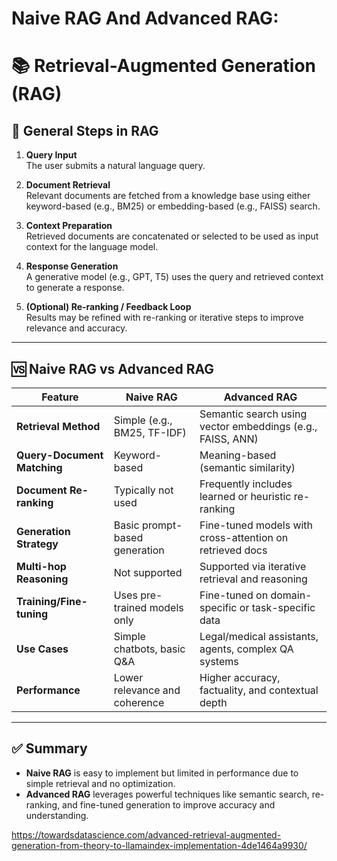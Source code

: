 # Naive RAG And Advanced RAG:

# 📚 Retrieval-Augmented Generation (RAG)

## 🔁 General Steps in RAG

1. **Query Input**  
   The user submits a natural language query.

2. **Document Retrieval**  
   Relevant documents are fetched from a knowledge base using either keyword-based (e.g., BM25) or embedding-based (e.g., FAISS) search.

3. **Context Preparation**  
   Retrieved documents are concatenated or selected to be used as input context for the language model.

4. **Response Generation**  
   A generative model (e.g., GPT, T5) uses the query and retrieved context to generate a response.

5. **(Optional) Re-ranking / Feedback Loop**  
   Results may be refined with re-ranking or iterative steps to improve relevance and accuracy.

---

## 🆚 Naive RAG vs Advanced RAG

| Feature                         | Naive RAG                                                              | Advanced RAG                                                                 |
|----------------------------------|------------------------------------------------------------------------|------------------------------------------------------------------------------|
| **Retrieval Method**            | Simple (e.g., BM25, TF-IDF)                                            | Semantic search using vector embeddings (e.g., FAISS, ANN)                  |
| **Query-Document Matching**     | Keyword-based                                                          | Meaning-based (semantic similarity)                                         |
| **Document Re-ranking**         | Typically not used                                                     | Frequently includes learned or heuristic re-ranking                         |
| **Generation Strategy**         | Basic prompt-based generation                                          | Fine-tuned models with cross-attention on retrieved docs                    |
| **Multi-hop Reasoning**         | Not supported                                                          | Supported via iterative retrieval and reasoning                             |
| **Training/Fine-tuning**        | Uses pre-trained models only                                           | Fine-tuned on domain-specific or task-specific data                         |
| **Use Cases**                   | Simple chatbots, basic Q&A                                             | Legal/medical assistants, agents, complex QA systems                        |
| **Performance**                 | Lower relevance and coherence                                          | Higher accuracy, factuality, and contextual depth                          |

---

## ✅ Summary

- **Naive RAG** is easy to implement but limited in performance due to simple retrieval and no optimization.
- **Advanced RAG** leverages powerful techniques like semantic search, re-ranking, and fine-tuned generation to improve accuracy and understanding.



https://towardsdatascience.com/advanced-retrieval-augmented-generation-from-theory-to-llamaindex-implementation-4de1464a9930/
